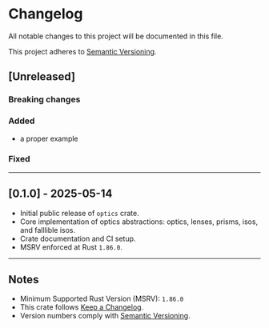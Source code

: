 # Changelog

All notable changes to this project will be documented in this file.

This project adheres to [Semantic Versioning](https://semver.org/spec/v2.0.0.html).

## [Unreleased]

### Breaking changes
### Added
  - a proper example
### Fixed

---

## [0.1.0] - 2025-05-14

- Initial public release of `optics` crate.
- Core implementation of optics abstractions: optics, lenses, prisms, isos, and falllible isos.
- Crate documentation and CI setup.
- MSRV enforced at Rust `1.86.0`.

---

## Notes

- Minimum Supported Rust Version (MSRV): `1.86.0`
- This crate follows [Keep a Changelog](https://keepachangelog.com/en/1.0.0/).
- Version numbers comply with [Semantic Versioning](https://semver.org/spec/v2.0.0.html).

